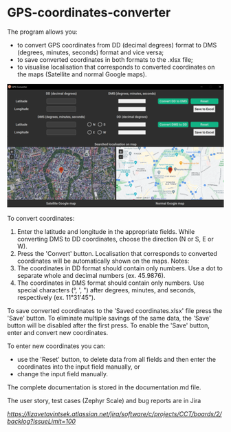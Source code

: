# GPS-coordinates-converter
The program allows you:
- to convert GPS coordinates from DD (decimal degrees) format to DMS (degrees, minutes, seconds) format and vice versa; 
- to save converted coordinates in both formats to the .xlsx file;
- to visualise localisation that corresponds to converted coordinates on the maps (Satellite and normal Google maps).

![alt text](https://github.com/LizavetaVintsek/GPS-coordinates-converter/blob/master/GPS_converter_start_screen.png)

To convert coordinates:
1. Enter the latitude and longitude in the appropriate fields. While converting DMS to DD coordinates, choose the direction (N or S, E or W).
2. Press the 'Convert' button. Localisation that corresponds to converted coordinates will be automatically shown on the maps.
Notes: 
1. The coordinates in DD format should contain only numbers. Use a dot to separate whole and decimal numbers (ex. 45.9876).
2. The coordinates in DMS format should contain only numbers. Use special characters (°, ', ") after degrees, minutes, and seconds, respectively (ex. 11°31'45"). 

To save converted coordinates to the 'Saved coordinates.xlsx' file press the 'Save' button. To eliminate multiple savings of the same data, the 'Save' button will be disabled after the first press. To enable the 'Save' button, enter and convert new coordinates.

To enter new coordinates you can:
- use the 'Reset' button, to delete data from all fields and then enter the coordinates into the input field manually, or 
- change the input field manually.

The complete documentation is stored in the documentation.md file. 

The user story, test cases (Zephyr Scale) and bug reports are in Jira 

*https://lizavetavintsek.atlassian.net/jira/software/c/projects/CCT/boards/2/backlog?issueLimit=100*
